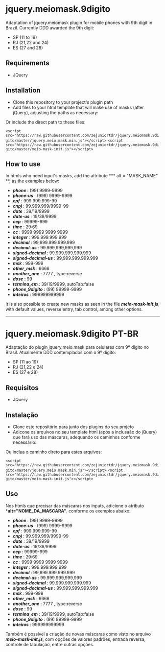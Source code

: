 jquery.meiomask.9digito
==========

Adaptation of jquery.meiomask plugin for mobile phones with 9th digit in Brazil. Currently DDD awarded the 9th digit:
- SP (11 to 19)
- RJ (21,22 and 24)
- ES (27 and 28)

Requirements
--------------
- JQuery


Installation
--------------

- Clone this repository to your project's plugin path
- Add files to your html template that will make use of masks (after jQuery), adjusting the paths as necessary:
	<script src="<JS_PLUGINS_PATH>/meio-mask/jquery.meio.mask.min.js"></script>
    <script src="<JS_PLUGINS_PATH>/meio-mask/meio-mask-init.js"></script>

Or include the direct path to these files:

`<script src="https://raw.githubusercontent.com/zejuniortdr/jquery.meiomask.9digito/master/jquery.meio.mask.min.js"></script>`
`<script src="https://raw.githubusercontent.com/zejuniortdr/jquery.meiomask.9digito/master/meio-mask-init.js"></script>`


How to use
--------------
In htmls who need input's masks, add the attribute *** alt = "MASK_NAME" **, as the examples below:

- ***phone*** : (99) 9999-9999
- ***phone-us*** :  (999) 9999-9999
- ***cpf*** :  999.999.999-99
- ***cnpj*** :  99.999.999/9999-99
- ***date*** :  39/19/9999
- ***date-us*** :  19/39/9999
- ***cep*** :  99999-999
- ***time*** :  29:69
- ***cc*** :  9999 9999 9999 9999
- ***integer*** :  999.999.999.999
- ***decimal*** :  99,999.999.999.999
- ***decimal-us*** :  99.999,999,999,999
- ***signed-decimal*** :  99,999.999.999.999
- ***signed-decimal-us*** :  99,999.999.999.999
- ***msk*** : 999-999
- ***other_msk*** : 6666
- ***another_one*** : 7777 , type:reverse
- ***dose*** : 99
- ***termina_em*** : 39/19/9999, autoTab:false
- ***phone_9digito*** : (99) 99999-9999
- ***inteiros*** :  999999999999

It is also possible to create new masks as seen in the file ***meio-mask-init.js***, with default values​​, reverse entry, tab control, among other options.

--------------
jquery.meiomask.9digito PT-BR
==========

Adaptação do plugin jquery.meio.mask para celulares com 9º dígito no Brasil. Atualmente DDD contemplados com o 9º dígito:
- SP (11 ao 19)
- RJ (21,22 e 24)
- ES (27 e 28)

Requisitos
--------------
- JQuery


Instalação
--------------

- Clone este repositório para junto dos plugins do seu projeto
- Adicone os arquivos no seu template html (após a inclusaão do jQuery) que fará uso das máscaras, adequando os caminhos conforme necessário:
	<script src="<JS_PLUGINS_PATH>/meio-mask/jquery.meio.mask.min.js"></script>
    <script src="<JS_PLUGINS_PATH>/meio-mask/meio-mask-init.js"></script>

Ou inclua o caminho direto para estes arquivos:

`<script src="https://raw.githubusercontent.com/zejuniortdr/jquery.meiomask.9digito/master/jquery.meio.mask.min.js"></script>`
`<script src="https://raw.githubusercontent.com/zejuniortdr/jquery.meiomask.9digito/master/meio-mask-init.js"></script>`


Uso
--------------
Nos htmls que precisar das máscaras nos inputs, adicione o atributo ***alt="NOME_DA_MASCARA"**, conforme os exemplos abaixo:

- ***phone*** : (99) 9999-9999
- ***phone-us*** :  (999) 9999-9999
- ***cpf*** :  999.999.999-99
- ***cnpj*** :  99.999.999/9999-99
- ***date*** :  39/19/9999
- ***date-us*** :  19/39/9999
- ***cep*** :  99999-999
- ***time*** :  29:69
- ***cc*** :  9999 9999 9999 9999
- ***integer*** :  999.999.999.999
- ***decimal*** :  99,999.999.999.999
- ***decimal-us*** :  99.999,999,999,999
- ***signed-decimal*** :  99,999.999.999.999
- ***signed-decimal-us*** :  99,999.999.999.999
- ***msk*** : 999-999
- ***other_msk*** : 6666
- ***another_one*** : 7777 , type:reverse
- ***dose*** : 99
- ***termina_em*** : 39/19/9999, autoTab:false
- ***phone_9digito*** : (99) 99999-9999
- ***inteiros*** :  999999999999


Também é possível a criação de novas máscaras como visto no arquivo ***meio-mask-init.js***, com opções de valores padrões, entrada reversa, controle de tabulação, entre outras opções.

